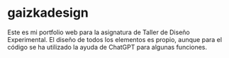 # gaizkadesign
Este es mi portfolio web para la asignatura de Taller de Diseño Experimental. El diseño de todos los elementos es propio, aunque para el código se ha utilizado la ayuda de ChatGPT para algunas funciones.
